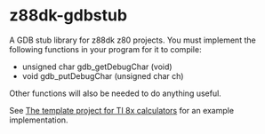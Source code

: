 # z88dk-gdbstub

A GDB stub library for z88dk z80 projects. You must implement the following
functions in your program for it to compile:

* unsigned char gdb_getDebugChar (void)
* void gdb_putDebugChar (unsigned char ch)

Other functions will also be needed to do anything useful.

See [The template project for TI 8x calculators](https://github.com/empathicqubit/z88dk-ti8xp-template) for an example implementation.

